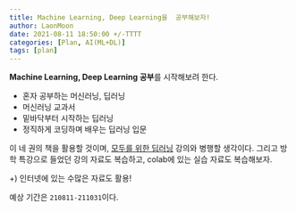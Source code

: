```yaml
---
title: Machine Learning, Deep Learning을  공부해보자!
author: LaonMoon
date: 2021-08-11 18:50:00 +/-TTTT
categories: [Plan, AI(ML+DL)]
tags: [plan]
---
```


**Machine Learning, Deep Learning 공부**를 시작해보려 한다.
- 혼자 공부하는 머신러닝, 딥러닝
- 머신러닝 교과서
- 밑바닥부터 시작하는 딥러닝
- 정직하게 코딩하며 배우는 딥러닝 입문

이 네 권의 책을 활용할 것이며, [모두를 위한 딥러닝](https://www.youtube.com/playlist?list=PLlMkM4tgfjnLSOjrEJN31gZATbcj_MpUm) 강의와 병행할 생각이다. 그리고 방학 특강으로 들었던 강의 자료도 복습하고, colab에 있는 실습 자료도 복습해보자.

+) 인터넷에 있는 수많은 자료도 활용!

예상 기간은 `210811-211031`이다.
